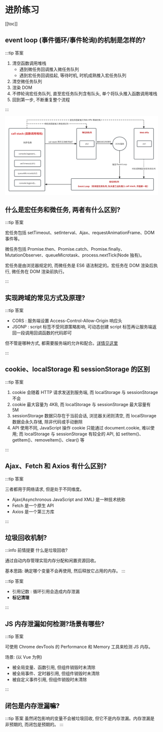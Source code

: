 # 进阶练习

[[toc]]

## event loop (事件循环/事件轮询)的机制是怎样的?

:::tip 答案

1. 清空函数调用堆栈
   - 遇到微任务回调推入微任务队列
   - 遇到宏任务回调挂起, 等待时机, 时机成熟推入宏任务队列
2. 清空微任务队列
3. 渲染 DOM
4. 不停轮询宏任务队列, 直至宏任务队列含有队头, 单个将队头推入函数调用堆栈
5. 回到第一步, 不断重复整个流程

:::

![Event Loop](../../../images/POSTS/javascript/001_event-loop.svg)

## 什么是宏任务和微任务, 两者有什么区别?

:::tip 答案

宏任务包括 setTimeout、setInterval、Ajax、requestAnimationFrame、DOM 事件等。

微任务包括 Promise.then、Promise.catch、Promise.finally、MutationObserver、queueMicrotask、process.nextTick(Node 独有)。

宏任务是由浏览器规定的, 而微任务是 ES6 语法制定的。宏任务在 DOM 渲染后执行, 微任务在 DOM 渲染前执行。

:::

## 实现跨域的常见方式及原理?

:::tip 答案

- CORS : 服务端设置 Access-Control-Allow-Origin 响应头
- JSONP : script 标签不受同源策略影响, 可动态创建 script 标签再让服务端返回一段调用回调函数的代码即可

但不管是哪种方式, 都需要服务端的允许和配合。[详情见这里](../../../_POSTS/javascript/010_cross-domain.md)

:::

## cookie、localStorage 和 sessionStorage 的区别

:::tip 答案

1. cookie 会随着 HTTP 请求发送到服务端, 而 localStorage 与 sessionStorage 不会
2. cookie 最大容量为 4KB, 而 localStorage 与 sessionStorage 最大容量有 5M
3. sessionStorage 数据只存在于当前会话, 浏览器关闭则清空, 而 localStorage 数据会永久存储, 除非代码或手动删除
4. API 使用不同, JavaScript 操作 cookie 只能通过 document.cookie, 难以使用; 而 localStorage 与 sessionStorage 有较全的 API, 如 setItem()、getItem()、removeItem()、clear() 等

:::

## Ajax、Fetch 和 Axios 有什么区别?

:::tip 答案

三者都用于网络请求, 但是处于不同维度。

- Ajax(Asynchronous JavaScript and XML) 是一种技术统称
- Fetch 是一个原生 API
- Axios 是一个第三方库

:::

## 垃圾回收机制?

:::info 前情提要
什么是垃圾回收?

通过自动内存管理实现内存分配和闲置资源回收。

基本思路: 确定哪个变量不会再使用, 然后释放它占用的内存。
:::

:::tip 答案

- 引用记数 : 循环引用会造成内存泄漏
- **标记清理**

:::

## JS 内存泄漏如何检测?场景有哪些?

:::tip 答案

可使用 Chrome devTools 的 Performance 和 Memory 工具来检测 JS 内存。

场景: (以 Vue 为例)

- 被全局变量、函数引用, 但组件销毁时未清除
- 被全局事件、定时器引用, 但组件销毁时未清除
- 被自定义事件引用, 但组件销毁时未清除

:::

## 闭包是内存泄漏嘛?

:::tip 答案
虽然闭包影响的变量不会被垃圾回收, 但它不是内存泄漏。内存泄漏是非预期的, 而闭包是预期的。
:::
